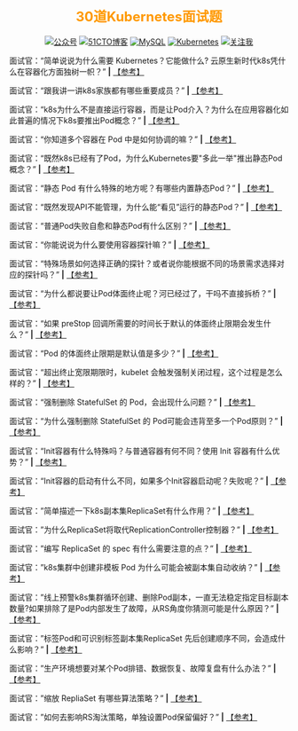 

<h1 align="center"><font color=#ff9900 size=5>30道Kubernetes面试题</font></h1>
<p align="center">
<a href="https://mp.weixin.qq.com/mp/appmsgalbum?__biz=Mzg3NjU0NDE4NQ==&action=getalbum&album_id=2218140423993212933#wechat_redirect">
<img src="https://img.shields.io/badge/公众号-囧么肥事-green.svg" alt="公众号"></a>
<a href="https://blog.51cto.com/jiongmefeishi">
<img src="https://img.shields.io/badge/51CTO-囧么肥事-informational.svg" alt="51CTO博客"></a>
<a href="https://mp.weixin.qq.com/mp/appmsgalbum?__biz=Mzg3NjU0NDE4NQ==&action=getalbum&album_id=2289253233237737475#wechat_redirect">
<img src="https://img.shields.io/badge/MySQL 经典面试对白案例-囧么肥事-import.svg" alt="MySQL"></a>
<a href="https://mp.weixin.qq.com/mp/appmsgalbum?__biz=Mzg3NjU0NDE4NQ==&action=getalbum&album_id=2240277491397476361#wechat_redirect">
<img src="https://img.shields.io/badge/Kubernetes 经典面试对白案例-囧么肥事-lightgrey.svg" alt="Kubernetes"></a>
<a href="https://mmbiz.qpic.cn/mmbiz_png/2GfhQ2H7oTH4MWyq9zq3JibfFP3VKDn6EewpW7fmTMuKbK08XzpZrdVS2JYu3an0ynicFcAMt0TAmnJMN4w3IpRQ/640?wx_fmt=png&wxfrom=5&wx_lazy=1&wx_co=1">
<img src="https://img.shields.io/badge/关注我-囧么肥事-orange.svg" alt="关注我"></a>

<p align="center">


面试官：“简单说说为什么需要 Kubernetes？它能做什么? 云原生新时代k8s凭什么在容器化方面独树一帜？”  **|** [【参考】](https://mp.weixin.qq.com/s?__biz=Mzg3NjU0NDE4NQ==&mid=2247484066&idx=1&sn=441fcae466eb5b5fba2fa29f007d7c07&chksm=cf31eb74f8466262ccc258fe1d21fbd8d65e73221c211b704d216d5116a15ffcc4f4cacf5b31#rd)

面试官：“跟我讲一讲k8s家族都有哪些重要成员？”  **|** [【参考】](https://mp.weixin.qq.com/s?__biz=Mzg3NjU0NDE4NQ==&mid=2247484077&idx=1&sn=2ba024c0e121f7ac83e7264bdf7b4dff&chksm=cf31eb7bf846626d02c59837a2f903ed848d8e0f117c80af16b364e858005c57849f0bb82e47#rd)

面试官：“k8s为什么不是直接运行容器，而是让Pod介入？为什么在应用容器化如此普遍的情况下k8s要推出Pod概念？”  **|** [【参考】](https://mp.weixin.qq.com/s?__biz=Mzg3NjU0NDE4NQ==&mid=2247484110&idx=1&sn=cae2e84fb16b9fe5d8a7727c20009b3b&chksm=cf31eb18f846620e3dd1b7b8b9008fd5960363bc6bd3de679225ea5e45f9a48e93d210ccd572#rd)

面试官：“你知道多个容器在 Pod 中是如何协调的嘛？”  **|** [【参考】](https://mp.weixin.qq.com/s?__biz=Mzg3NjU0NDE4NQ==&mid=2247484110&idx=1&sn=cae2e84fb16b9fe5d8a7727c20009b3b&chksm=cf31eb18f846620e3dd1b7b8b9008fd5960363bc6bd3de679225ea5e45f9a48e93d210ccd572#rd)

面试官：“既然k8s已经有了Pod，为什么Kubernetes要"多此一举"推出静态Pod概念？”  **|** [【参考】](https://mp.weixin.qq.com/s?__biz=Mzg3NjU0NDE4NQ==&mid=2247484122&idx=1&sn=4f913c1e30808622e80a386aa6b4bef8&chksm=cf31eb0cf846621a4cf5ba605ec6fe4141b244dd2b8c49311accba15909f426277d643b6aceb#rd)

面试官：“静态 Pod 有什么特殊的地方呢？有哪些内置静态Pod？”  **|** [【参考】](https://mp.weixin.qq.com/s?__biz=Mzg3NjU0NDE4NQ==&mid=2247484122&idx=1&sn=4f913c1e30808622e80a386aa6b4bef8&chksm=cf31eb0cf846621a4cf5ba605ec6fe4141b244dd2b8c49311accba15909f426277d643b6aceb#rd)

面试官：“既然发现API不能管理，为什么能“看见”运行的静态Pod？”  **|** [【参考】](https://mp.weixin.qq.com/s?__biz=Mzg3NjU0NDE4NQ==&mid=2247484122&idx=1&sn=4f913c1e30808622e80a386aa6b4bef8&chksm=cf31eb0cf846621a4cf5ba605ec6fe4141b244dd2b8c49311accba15909f426277d643b6aceb#rd)

面试官：“普通Pod失败自愈和静态Pod有什么区别？”  **|** [【参考】](https://mp.weixin.qq.com/s?__biz=Mzg3NjU0NDE4NQ==&mid=2247484122&idx=1&sn=4f913c1e30808622e80a386aa6b4bef8&chksm=cf31eb0cf846621a4cf5ba605ec6fe4141b244dd2b8c49311accba15909f426277d643b6aceb#rd)

面试官：“你能说说为什么要使用容器探针嘛？”  **|** [【参考】](https://mp.weixin.qq.com/s?__biz=Mzg3NjU0NDE4NQ==&mid=2247484133&idx=1&sn=116c23255e688ca1b86197689bcc8b72&chksm=cf31eb33f8466225400e6bfaac74d5d26de91b85e8f475ecbebedfb8ae08ebd9dde91aec1177#rd)

面试官：“特殊场景如何选择正确的探针？或者说你能根据不同的场景需求选择对应的探针吗？”  **|** [【参考】](https://mp.weixin.qq.com/s?__biz=Mzg3NjU0NDE4NQ==&mid=2247484133&idx=1&sn=116c23255e688ca1b86197689bcc8b72&chksm=cf31eb33f8466225400e6bfaac74d5d26de91b85e8f475ecbebedfb8ae08ebd9dde91aec1177#rd)

面试官：“为什么都说要让Pod体面终止呢？河已经过了，干吗不直接拆桥？”  **|** [【参考】](https://mp.weixin.qq.com/s?__biz=Mzg3NjU0NDE4NQ==&mid=2247484143&idx=1&sn=5e764d67105c34bbaa4c851482dbe5cc&chksm=cf31eb39f846622f8c0aa21afd5d33d3928073de71058d59f974c5498bf84da2681cf76582a8#rd)

面试官：“如果 preStop 回调所需要的时间长于默认的体面终止限期会发生什么？”  **|** [【参考】](https://mp.weixin.qq.com/s?__biz=Mzg3NjU0NDE4NQ==&mid=2247484143&idx=1&sn=5e764d67105c34bbaa4c851482dbe5cc&chksm=cf31eb39f846622f8c0aa21afd5d33d3928073de71058d59f974c5498bf84da2681cf76582a8#rd)

面试官：“Pod 的体面终止限期是默认值是多少？”  **|** [【参考】](https://mp.weixin.qq.com/s?__biz=Mzg3NjU0NDE4NQ==&mid=2247484143&idx=1&sn=5e764d67105c34bbaa4c851482dbe5cc&chksm=cf31eb39f846622f8c0aa21afd5d33d3928073de71058d59f974c5498bf84da2681cf76582a8#rd)

面试官：“超出终止宽限期限时，kubelet 会触发强制关闭过程，这个过程是怎么样的？”  **|** [【参考】](https://mp.weixin.qq.com/s?__biz=Mzg3NjU0NDE4NQ==&mid=2247484143&idx=1&sn=5e764d67105c34bbaa4c851482dbe5cc&chksm=cf31eb39f846622f8c0aa21afd5d33d3928073de71058d59f974c5498bf84da2681cf76582a8#rd)

面试官：“强制删除 StatefulSet 的 Pod，会出现什么问题？”  **|** [【参考】](https://mp.weixin.qq.com/s?__biz=Mzg3NjU0NDE4NQ==&mid=2247484143&idx=1&sn=5e764d67105c34bbaa4c851482dbe5cc&chksm=cf31eb39f846622f8c0aa21afd5d33d3928073de71058d59f974c5498bf84da2681cf76582a8#rd)

面试官：“为什么强制删除 StatefulSet 的 Pod可能会违背至多一个Pod原则？”  **|** [【参考】](https://mp.weixin.qq.com/s?__biz=Mzg3NjU0NDE4NQ==&mid=2247484143&idx=1&sn=5e764d67105c34bbaa4c851482dbe5cc&chksm=cf31eb39f846622f8c0aa21afd5d33d3928073de71058d59f974c5498bf84da2681cf76582a8#rd)

面试官：“Init容器有什么特殊吗？与普通容器有何不同？使用 Init 容器有什么优势？”  **|** [【参考】](https://mp.weixin.qq.com/s?__biz=Mzg3NjU0NDE4NQ==&mid=2247484153&idx=1&sn=2d6f43036cf2e4cea5fa2aebc4b67ebf&chksm=cf31eb2ff846623904c34e84943576ccf1714d73e042bdc9a4ce584050caf3fc0a85ff5c8908#rd)

面试官：“Init容器的启动有什么不同，如果多个Init容器启动呢？失败呢？”  **|** [【参考】](https://mp.weixin.qq.com/s?__biz=Mzg3NjU0NDE4NQ==&mid=2247484153&idx=1&sn=2d6f43036cf2e4cea5fa2aebc4b67ebf&chksm=cf31eb2ff846623904c34e84943576ccf1714d73e042bdc9a4ce584050caf3fc0a85ff5c8908#rd)


面试官：”简单描述一下k8s副本集ReplicaSet有什么作用？”  **|** [【参考】](https://mp.weixin.qq.com/s?__biz=Mzg3NjU0NDE4NQ==&mid=2247484188&idx=1&sn=b8b06c4abe2f5d56556235f867ec10d0&chksm=cf31eacaf84663dc0dd330e4b5d183c06a2c92f8a0e42c8c76b30d67e1ba90381f5bc7c5f780#rd)

面试官：”为什么ReplicaSet将取代ReplicationController控制器？”  **|** [【参考】](https://mp.weixin.qq.com/s?__biz=Mzg3NjU0NDE4NQ==&mid=2247484188&idx=1&sn=b8b06c4abe2f5d56556235f867ec10d0&chksm=cf31eacaf84663dc0dd330e4b5d183c06a2c92f8a0e42c8c76b30d67e1ba90381f5bc7c5f780#rd)

面试官：”编写 ReplicaSet 的 spec 有什么需要注意的点？”  **|** [【参考】](https://mp.weixin.qq.com/s?__biz=Mzg3NjU0NDE4NQ==&mid=2247484188&idx=1&sn=b8b06c4abe2f5d56556235f867ec10d0&chksm=cf31eacaf84663dc0dd330e4b5d183c06a2c92f8a0e42c8c76b30d67e1ba90381f5bc7c5f780#rd)

面试官：”k8s集群中创建非模板 Pod 为什么可能会被副本集自动收纳？”  **|** [【参考】](https://mp.weixin.qq.com/s?__biz=Mzg3NjU0NDE4NQ==&mid=2247484188&idx=1&sn=b8b06c4abe2f5d56556235f867ec10d0&chksm=cf31eacaf84663dc0dd330e4b5d183c06a2c92f8a0e42c8c76b30d67e1ba90381f5bc7c5f780#rd)

面试官：”线上预警k8s集群循环创建、删除Pod副本，一直无法稳定指定目标副本数量?如果排除了是Pod内部发生了故障，从RS角度你猜测可能是什么原因？”  **|** [【参考】](https://mp.weixin.qq.com/s?__biz=Mzg3NjU0NDE4NQ==&mid=2247484188&idx=1&sn=b8b06c4abe2f5d56556235f867ec10d0&chksm=cf31eacaf84663dc0dd330e4b5d183c06a2c92f8a0e42c8c76b30d67e1ba90381f5bc7c5f780#rd)

面试官：”标签Pod和可识别标签副本集ReplicaSet 先后创建顺序不同，会造成什么影响？”  **|** [【参考】](https://mp.weixin.qq.com/s?__biz=Mzg3NjU0NDE4NQ==&mid=2247484206&idx=1&sn=631183744568cd7756cb3d747595c479&chksm=cf31eaf8f84663eed04cfdd2c04dd8f1522a3c5bf43cbf4a24dd2e3a335fc4189f1269627e8f#rd)

面试官：”生产环境想要对某个Pod排错、数据恢复、故障复盘有什么办法？”  **|** [【参考】](https://mp.weixin.qq.com/s?__biz=Mzg3NjU0NDE4NQ==&mid=2247484206&idx=1&sn=631183744568cd7756cb3d747595c479&chksm=cf31eaf8f84663eed04cfdd2c04dd8f1522a3c5bf43cbf4a24dd2e3a335fc4189f1269627e8f#rd)

面试官：”缩放 RepliaSet 有哪些算法策略？”  **|** [【参考】](https://mp.weixin.qq.com/s?__biz=Mzg3NjU0NDE4NQ==&mid=2247484206&idx=1&sn=631183744568cd7756cb3d747595c479&chksm=cf31eaf8f84663eed04cfdd2c04dd8f1522a3c5bf43cbf4a24dd2e3a335fc4189f1269627e8f#rd)

面试官：”如何去影响RS淘汰策略，单独设置Pod保留偏好？”  **|** [【参考】](https://mp.weixin.qq.com/s?__biz=Mzg3NjU0NDE4NQ==&mid=2247484206&idx=1&sn=631183744568cd7756cb3d747595c479&chksm=cf31eaf8f84663eed04cfdd2c04dd8f1522a3c5bf43cbf4a24dd2e3a335fc4189f1269627e8f#rd)


































